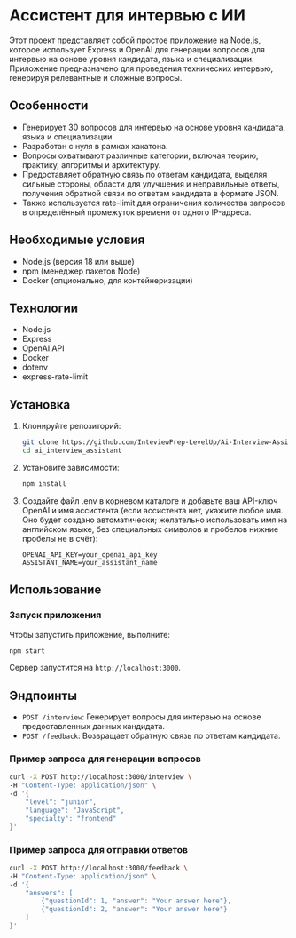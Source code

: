 # Ассистент для интервью с ИИ
Этот проект представляет собой простое приложение на Node.js, которое использует Express и OpenAI для генерации вопросов для интервью на основе уровня кандидата, языка и специализации. Приложение предназначено для проведения технических интервью, генерируя релевантные и сложные вопросы.

## Особенности

- Генерирует 30 вопросов для интервью на основе уровня кандидата, языка и специализации.
- Разработан с нуля в рамках хакатона.
- Вопросы охватывают различные категории, включая теорию, практику, алгоритмы и архитектуру.
- Предоставляет обратную связь по ответам кандидата, выделяя сильные стороны, области для улучшения и неправильные ответы, получения обратной связи по ответам кандидата в формате JSON.
- Также используется rate-limit для ограничения количества запросов в определённый промежуток времени от одного IP-адреса.

## Необходимые условия

- Node.js (версия 18 или выше)
- npm (менеджер пакетов Node)
- Docker (опционально, для контейнеризации)

## Технологии

- Node.js
- Express
- OpenAI API
- Docker
- dotenv
- express-rate-limit

## Установка

1. Клонируйте репозиторий:
    ```bash
    git clone https://github.com/InteviewPrep-LevelUp/Ai-Interview-Assistant-Backend.git ai_interview_assistant
    cd ai_interview_assistant
    ```

2. Установите зависимости:
    ```bash
    npm install
    ```

3. Создайте файл .env в корневом каталоге и добавьте ваш API-ключ OpenAI и имя ассистента (если ассистента нет, укажите любое имя. Оно будет создано автоматически; желательно использовать имя на английском языке, без специальных символов и пробелов нижние пробелы не в счёт):
    ```env
    OPENAI_API_KEY=your_openai_api_key
    ASSISTANT_NAME=your_assistant_name
    ```

## Использование

### Запуск приложения

Чтобы запустить приложение, выполните:
```bash
npm start
```

Сервер запустится на `http://localhost:3000`.

## Эндпоинты

- `POST /interview`: Генерирует вопросы для интервью на основе предоставленных данных кандидата.
- `POST /feedback`: Возвращает обратную связь по ответам кандидата.

### Пример запроса для генерации вопросов

```bash
curl -X POST http://localhost:3000/interview \
-H "Content-Type: application/json" \
-d '{
    "level": "junior",
    "language": "JavaScript",
    "specialty": "frontend"
}'
```

### Пример запроса для отправки ответов

```bash
curl -X POST http://localhost:3000/feedback \
-H "Content-Type: application/json" \
-d '{
    "answers": [
        {"questionId": 1, "answer": "Your answer here"},
        {"questionId": 2, "answer": "Your answer here"}
    ]
}'
```
